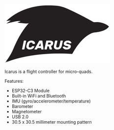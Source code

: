 ![image not found!](./_images/logo.png)

Icarus is a flight controller for micro-quads.

Features:

* ESP32-C3 Module
* Built-in WiFi and Bluetooth
* IMU (gyro/accelerometer/temperature)
* Barometer
* Magnetometer
* USB 2.0
* 30.5 x 30.5 millimeter mounting pattern
